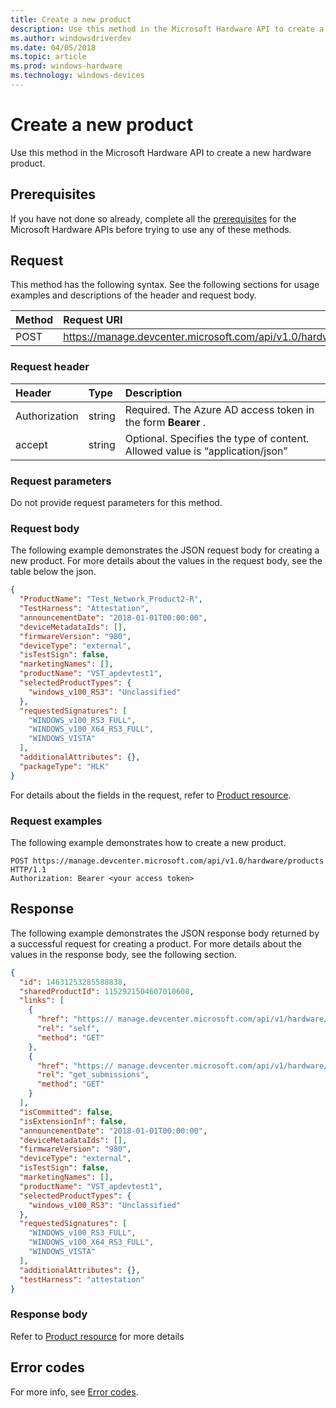 ```yaml
---
title: Create a new product
description: Use this method in the Microsoft Hardware API to create a new hardware product.
ms.author: windowsdriverdev
ms.date: 04/05/2018
ms.topic: article
ms.prod: windows-hardware
ms.technology: windows-devices
---
```


# Create a new product

Use this method in the Microsoft Hardware API to create a new hardware product.

## Prerequisites

If you have not done so already, complete all the [prerequisites](dashboard-api.md)  for the Microsoft Hardware APIs before trying to use any of these methods.

## Request

This method has the following syntax. See the following sections for usage examples and descriptions of the header and request body.

| Method | Request URI |
|:--|:--|
| POST | https://manage.devcenter.microsoft.com/api/v1.0/hardware/products |


### Request header

| Header | Type | Description |
|:--|:--|:--|
| Authorization | string | Required. The Azure AD access token in the form ****Bearer**** <token>. |
| accept | string | Optional. Specifies the type of content. Allowed value is “application/json” |


### Request parameters

Do not provide request parameters for this method.

### Request body

The following example demonstrates the JSON request body for creating a new product. For more details about the values in the request body, see the table below the json.

```json
{
  "ProductName": "Test_Network_Product2-R",
  "TestHarness": "Attestation",
  "announcementDate": "2018-01-01T00:00:00",
  "deviceMetadataIds": [],
  "firmwareVersion": "980",
  "deviceType": "external",
  "isTestSign": false,
  "marketingNames": [],
  "productName": "VST_apdevtest1",
  "selectedProductTypes": {
    "windows_v100_RS3": "Unclassified"
  },
  "requestedSignatures": [
    "WINDOWS_v100_RS3_FULL",
    "WINDOWS_v100_X64_RS3_FULL",
    "WINDOWS_VISTA"
  ],
  "additionalAttributes": {},
  "packageType": "HLK"
}
```

For details about the fields in the request, refer to [Product resource](get-product-data.md/#product-resource).

### Request examples

The following example demonstrates how to create a new product.

```
POST https://manage.devcenter.microsoft.com/api/v1.0/hardware/products HTTP/1.1
Authorization: Bearer <your access token>
```

## Response

The following example demonstrates the JSON response body returned by a successful request for creating a product. For more details about the values in the response body, see the following section.

```json
{
  "id": 14631253285588838,
  "sharedProductId": 1152921504607010608,
  "links": [
    {
      "href": "https:// manage.devcenter.microsoft.com/api/v1/hardware/products/14631253285588838",
      "rel": "self",
      "method": "GET"
    },
    {
      "href": "https:// manage.devcenter.microsoft.com/api/v1/hardware/products/14631253285588838/submissions",
      "rel": "get_submissions",
      "method": "GET"
    }
  ],
  "isCommitted": false,
  "isExtensionInf": false,
  "announcementDate": "2018-01-01T00:00:00",
  "deviceMetadataIds": [],
  "firmwareVersion": "980",
  "deviceType": "external",
  "isTestSign": false,
  "marketingNames": [],
  "productName": "VST_apdevtest1",
  "selectedProductTypes": {
    "windows_v100_RS3": "Unclassified"
  },
  "requestedSignatures": [
    "WINDOWS_v100_RS3_FULL",
    "WINDOWS_v100_X64_RS3_FULL",
    "WINDOWS_VISTA"
  ],
  "additionalAttributes": {},
  "testHarness": "attestation"
}
```

### Response body

Refer to [Product resource](get-product-data.md/#product-resource)  for more details

## Error codes

For more info, see [Error codes](get-product-data.md/#error-codes).
